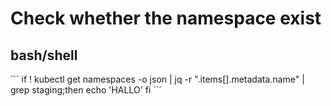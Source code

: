 # Check whether the namespace exist
## bash/shell

´´´
if ! kubectl get namespaces -o json | jq -r ".items[].metadata.name" | grep staging;then
  echo 'HALLO'
fi
´´´
